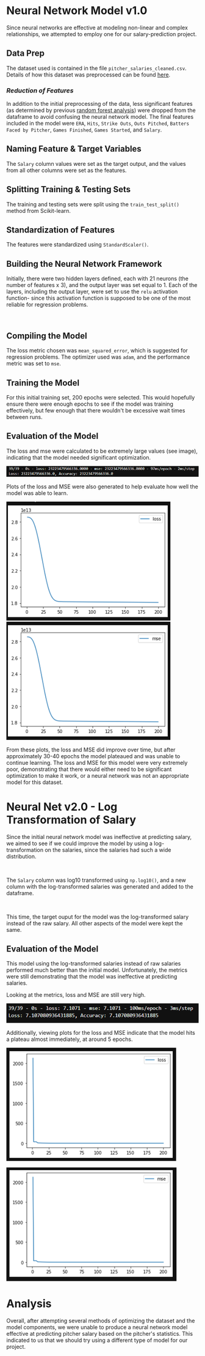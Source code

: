 # Neural Network Model v1.0
Since neural networks are effective at modeling non-linear and complex relationships, we attempted to employ one for our salary-prediction project. 

## Data Prep
The dataset used is contained in the file `pitcher_salaries_cleaned.csv`. Details of how this dataset was preprocessed can be found [here](https://github.com/Jenny16x/TeamSix#data-preprocessing).

### *Reduction of Features*
In addition to the initial preprocessing of the data, less significant features (as determined by previous [random forest analysis](https://github.com/Jenny16x/TeamSix#random-forest-analysis)) were dropped from the dataframe to avoid confusing the neural network model. The final features included in the model were `ERA`, `Hits`, `Strike Outs`, `Outs Pitched`, `Batters Faced by Pitcher`, `Games Finished`, `Games Started`, and `Salary`.

## Naming Feature & Target Variables
The `Salary` column values were set as the target output, and the values from all other columns were set as the features. 

## Splitting Training & Testing Sets
The training and testing sets were split using the `train_test_split()` method from Scikit-learn.

## Standardization of Features
The features were standardized using `StandardScaler()`.

## Building the Neural Network Framework
Initially, there were two hidden layers defined, each with 21 neurons (the number of features x 3), and the output layer was set equal to 1. Each of the layers, including the output layer, were set to use the `relu` activation function- since this activation function is supposed to be one of the most reliable for regression problems.

<br>

## Compiling the Model

The loss metric chosen was `mean_squared_error`, which is suggested for regression problems. The optimizer used was `adam`, and the performance metric was set to `mse`.

## Training the Model
For this initial training set, 200 epochs were selected. This would hopefully ensure there were enough epochs to see if the model was training effectively, but few enough that there wouldn't be excessive wait times between runs.

## Evaluation of the Model
The loss and mse were calculated to be extremely large values (see image), indicating that the model needed significant optimization. 

![Metrics from first Neural Network Model](./images/NN1-metrics.png)<br>

Plots of the loss and MSE were also generated to help evaluate how well the model was able to learn. <br>

![Plot of Loss](./images/NN1-loss.png)<br>
![Plot of MSE](./images/NN1-MSE.png)

From these plots, the loss and MSE did improve over time, but after approximately 30-40 epochs the model plateaued and was unable to continue learning. The loss and MSE for this model were very extremely poor, demonstrating that there would either need to be significant optimization to make it work, or a neural network was not an appropriate model for this dataset. 

# Neural Net v2.0 - Log Transformation of Salary
Since the initial neural network model was ineffective at predicting salary, we aimed to see if we could improve the model by using a log-transformation on the salaries, since the salaries had such a wide distribution. 

<br>

The `Salary` column was log10 transformed using `np.log10()`, and a new column with the log-transformed salaries was generated and added to the dataframe. 

<br>

This time, the target ouput for the model was the log-transformed salary instead of the raw salary. All other aspects of the model were kept the same. 

## Evaluation of the Model
This model using the log-transformed salaries instead of raw salaries performed much better than the initial model. Unfortunately, the metrics were still demonstrating that the model was ineffective at predicting salaries. <br>


Looking at the metrics, loss and MSE are still very high.<br>

![NN2 Metrics](./images/NN2-metrics.png)<br>

Additionally, viewing plots for the loss and MSE indicate that the model hits a plateau almost immediately, at around 5 epochs.<br>

![NN2 Loss Plot](./images/NN2-loss.png)<br>

![NN2 MSE Plot](./images/NN2-MSE.png)<br>

# Analysis
Overall, after attempting several methods of optimizing the dataset and the model components, we were unable to produce a neural network model effective at predicting pitcher salary based on the pitcher's statistics. This indicated to us that we should try using a different type of model for our project.

